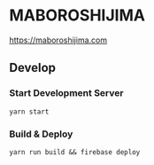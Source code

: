 MABOROSHIJIMA
===

https://maboroshijima.com

## Develop

### Start Development Server

`yarn start`

### Build & Deploy

`yarn run build && firebase deploy`
